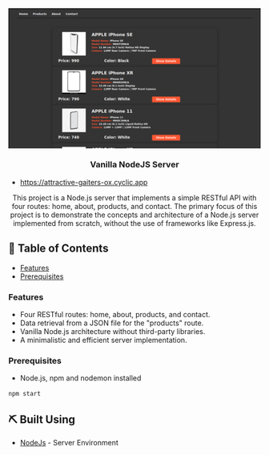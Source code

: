 
<img src="./Screenshot.png" alt="Screenshot" align="center"/>

<h3 align="center">Vanilla NodeJS Server</h3>

- https://attractive-gaiters-ox.cyclic.app


<p align="center"> This project is a Node.js server that implements a simple RESTful API with four routes: home, about, products, and contact. The primary focus of this project is to demonstrate the concepts and architecture of a Node.js server implemented from scratch, without the use of frameworks like Express.js.
    <br> 
</p>

## 📝 Table of Contents

- [Features](#Features)
- [Prerequisites](#Prerequisites)

### Features

- Four RESTful routes: home, about, products, and contact.
- Data retrieval from a JSON file for the "products" route.
- Vanilla Node.js architecture without third-party libraries.
- A minimalistic and efficient server implementation.

### Prerequisites

- Node.js, npm and nodemon installed

```
npm start
```

## ⛏️ Built Using <a name = "built_using"></a>

- [NodeJs](https://nodejs.org/en/) - Server Environment
